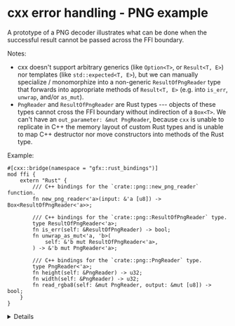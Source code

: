 # cxx error handling - PNG example

A prototype of a PNG decoder illustrates what can be done when the successful
result cannot be passed across the FFI boundary.

Notes:

* cxx doesn't support
  arbitrary generics (like `Option<T>`, or `Result<T, E>`)
  nor templates (like `std::expected<T, E>`),
  but we can manually specialize / monomorphize
  into a non-generic `ResultOfPngReader` type
  that forwards into appropriate methods of `Result<T, E>`
  (e.g. into `is_err`, `unwrap`, and/or `as_mut`).
* `PngReader` and `ResultOfPngReader` are Rust types --- objects of these types
  cannot cross the FFI boundary without indirection of a `Box<T>`.  We can't
  have an `out_parameter: &mut PngReader`, because `cxx` is unable to replicate
  in C++ the memory layout of custom Rust types and is unable to map C++
  destructor nor move constructors into methods of the Rust type.

Example:

```rust,ignore
#[cxx::bridge(namespace = "gfx::rust_bindings")]
mod ffi {
    extern "Rust" {
        /// C++ bindings for the `crate::png::new_png_reader` function.
        fn new_png_reader<'a>(input: &'a [u8]) -> Box<ResultOfPngReader<'a>>;

        /// C++ bindings for the `crate::png::ResultOfPngReader` type.
        type ResultOfPngReader<'a>;
        fn is_err(self: &ResultOfPngReader) -> bool;
        fn unwrap_as_mut<'a, 'b>(
            self: &'b mut ResultOfPngReader<'a>,
        ) -> &'b mut PngReader<'a>;

        /// C++ bindings for the `crate::png::PngReader` type.
        type PngReader<'a>;
        fn height(self: &PngReader) -> u32;
        fn width(self: &PngReader) -> u32;
        fn read_rgba8(self: &mut PngReader, output: &mut [u8]) -> bool;
    }
}
```

<details>

If time allows, it may be worth mentioning that returning
`Box<ResultOfPngReader>` doesn't risk UB stemming from uninitialized memory
(unlike `out_parameter: &mut SomePrimitiveType`).  OTOH, this UB risk still
remains in the `read_rgba8` method.

It may be worth mentioning [the Crubit project][1] which is not available in
Chromium at this point, but which plans to support some of the FFI gaps
highlighted on this slide:

* Passing across the FFI boundary objects of most arbitrary, custom C++ and Rust types
  (replicating the memory layout, mapping C++ destructors to `drop`, making sure
  that C++ moved-away objects are compatible with semantics of Rust).

* Most arbitrary generic or template structs (automatically performing the
  monomorphisation / specialization behind the scene).

</details>

[0]: https://chromium-review.googlesource.com/c/chromium/src/+/4860211/12/ui/gfx/codec/rust_bindings/ffi.rs
[1]: https://github.com/google/crubit
